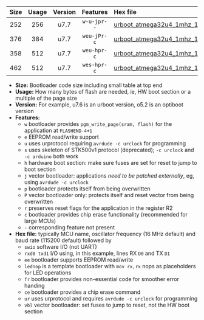 |Size|Usage|Version|Features|Hex file|
|:-:|:-:|:-:|:-:|:--|
|252|256|u7.7|`w-u-jpr--`|[urboot_atmega32u4_1mhz_19200bps_swio_rxd2_txd3_lednop_ur_vbl.hex](https://raw.githubusercontent.com/stefanrueger/urboot.hex/main/mcus/atmega32u4/fcpu_1mhz/19200_bps/urboot_atmega32u4_1mhz_19200bps_swio_rxd2_txd3_lednop_ur_vbl.hex)|
|376|384|u7.7|`weu-jPr-c`|[urboot_atmega32u4_1mhz_19200bps_swio_rxd2_txd3_ee_lednop_fr_ce_ur_vbl.hex](https://raw.githubusercontent.com/stefanrueger/urboot.hex/main/mcus/atmega32u4/fcpu_1mhz/19200_bps/urboot_atmega32u4_1mhz_19200bps_swio_rxd2_txd3_ee_lednop_fr_ce_ur_vbl.hex)|
|358|512|u7.7|`weu-hpr-c`|[urboot_atmega32u4_1mhz_19200bps_swio_rxd2_txd3_ee_lednop_fr_ce_ur.hex](https://raw.githubusercontent.com/stefanrueger/urboot.hex/main/mcus/atmega32u4/fcpu_1mhz/19200_bps/urboot_atmega32u4_1mhz_19200bps_swio_rxd2_txd3_ee_lednop_fr_ce_ur.hex)|
|462|512|u7.7|`wes-hpr-c`|[urboot_atmega32u4_1mhz_19200bps_swio_rxd2_txd3_ee_lednop_fr_ce.hex](https://raw.githubusercontent.com/stefanrueger/urboot.hex/main/mcus/atmega32u4/fcpu_1mhz/19200_bps/urboot_atmega32u4_1mhz_19200bps_swio_rxd2_txd3_ee_lednop_fr_ce.hex)|

- **Size:** Bootloader code size including small table at top end
- **Usage:** How many bytes of flash are needed, ie, HW boot section or a multiple of the page size
- **Version:** For example, u7.6 is an urboot version, o5.2 is an optiboot version
- **Features:**
  + `w` bootloader provides `pgm_write_page(sram, flash)` for the application at `FLASHEND-4+1`
  + `e` EEPROM read/write support
  + `u` uses urprotocol requiring `avrdude -c urclock` for programming
  + `s` uses skeleton of STK500v1 protocol (deprecated); `-c urclock` and `-c arduino` both work
  + `h` hardware boot section: make sure fuses are set for reset to jump to boot section
  + `j` vector bootloader: applications *need to be patched externally*, eg, using `avrdude -c urclock`
  + `p` bootloader protects itself from being overwritten
  + `P` vector bootloader only: protects itself and reset vector from being overwritten
  + `r` preserves reset flags for the application in the register R2
  + `c` bootloader provides chip erase functionality (recommended for large MCUs)
  + `-` corresponding feature not present
- **Hex file:** typically MCU name, oscillator frequency (16 MHz default) and baud rate (115200 default) followed by
  + `swio` software I/O (not UART)
  + `rxd0 txd1` I/O using, in this example, lines RX `D0` and TX `D1`
  + `ee` bootloader supports EEPROM read/write
  + `lednop` is a template bootloader with `mov rx,rx` nops as placeholders for LED operations
  + `fr` bootloader provides non-essential code for smoother error handing
  + `ce` bootloader provides a chip erase command
  + `ur` uses urprotocol and requires `avrdude -c urclock` for programming
  + `vbl` vector bootloader: set fuses to jump to reset, not the HW boot section
